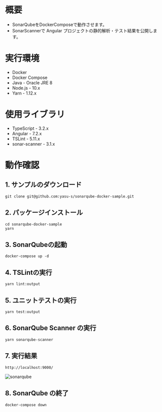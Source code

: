 # 概要

* SonarQubeをDockerComposeで動作させます。
* SonarScannerで Angular プロジェクトの静的解析・テスト結果を公開します。

# 実行環境

* Docker
* Docker Compose 
* Java - Oracle JRE 8
* Node.js - 10.x
* Yarn - 1.12.x

# 使用ライブラリ

* TypeScript - 3.2.x
* Angular - 7.2.x
* TSLint - 5.11.x
* sonar-scanner - 3.1.x

# 動作確認

## 1. サンプルのダウンロード

```
git clone git@github.com:yasu-s/sonarqube-docker-sample.git
```

## 2. パッケージインストール  

```
cd sonarqube-docker-sample
yarn
```

## 3. SonarQubeの起動  

```
docker-compose up -d
```

## 4. TSLintの実行

```
yarn lint:output
```

## 5. ユニットテストの実行

```
yarn test:output
```

## 6. SonarQube Scanner の実行

```
yarn sonarqube-scanner
```

## 7. 実行結果

`http://localhost:9000/`

![sonarqube](https://user-images.githubusercontent.com/2668146/52160820-58cf3000-26ff-11e9-8903-958e7f502f58.png)

## 8. SonarQube の終了

```
docker-compose down
```

